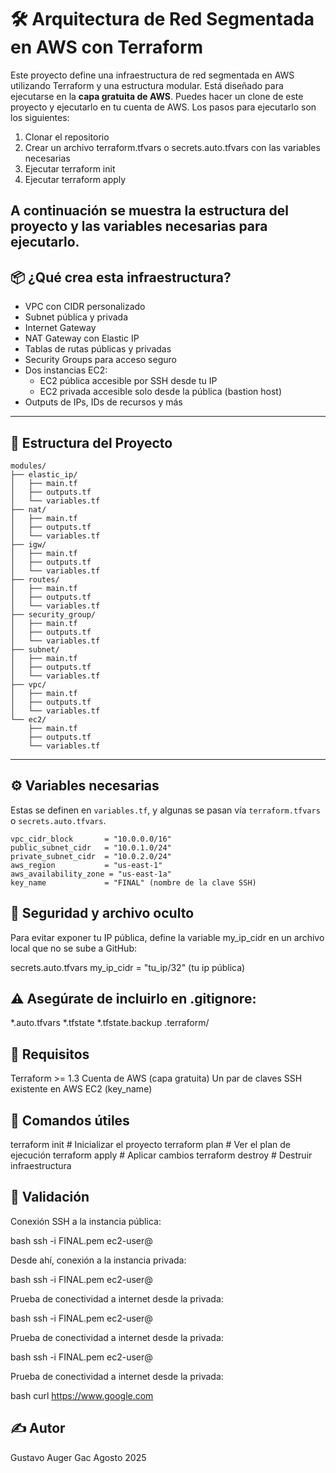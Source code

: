 # 🛠️ Arquitectura de Red Segmentada en AWS con Terraform

Este proyecto define una infraestructura de red segmentada en AWS utilizando Terraform y una estructura modular. Está diseñado para ejecutarse en la **capa gratuita de AWS**.
Puedes hacer un clone de este proyecto y ejecutarlo en tu cuenta de AWS.
Los pasos para ejecutarlo son los siguientes:

1. Clonar el repositorio
2. Crear un archivo terraform.tfvars o secrets.auto.tfvars con las variables necesarias
3. Ejecutar terraform init
4. Ejecutar terraform apply

A continuación se muestra la estructura del proyecto y las variables necesarias para ejecutarlo.
---

## 📦 ¿Qué crea esta infraestructura?

- VPC con CIDR personalizado
- Subnet pública y privada
- Internet Gateway
- NAT Gateway con Elastic IP
- Tablas de rutas públicas y privadas
- Security Groups para acceso seguro
- Dos instancias EC2:
  - EC2 pública accesible por SSH desde tu IP
  - EC2 privada accesible solo desde la pública (bastion host)
- Outputs de IPs, IDs de recursos y más

---

## 📁 Estructura del Proyecto

```
modules/
├── elastic_ip/
│   ├── main.tf
│   ├── outputs.tf
│   └── variables.tf
├── nat/
│   ├── main.tf
│   ├── outputs.tf
│   └── variables.tf
├── igw/
│   ├── main.tf
│   ├── outputs.tf
│   └── variables.tf
├── routes/
│   ├── main.tf
│   ├── outputs.tf
│   └── variables.tf
├── security_group/
│   ├── main.tf
│   ├── outputs.tf
│   └── variables.tf
├── subnet/
│   ├── main.tf
│   ├── outputs.tf
│   └── variables.tf
├── vpc/
│   ├── main.tf
│   ├── outputs.tf
│   └── variables.tf
└── ec2/
    ├── main.tf
    ├── outputs.tf
    └── variables.tf
```

---

## ⚙️ Variables necesarias

Estas se definen en `variables.tf`, y algunas se pasan vía `terraform.tfvars` o `secrets.auto.tfvars`.

```hcl
vpc_cidr_block       = "10.0.0.0/16"
public_subnet_cidr   = "10.0.1.0/24"
private_subnet_cidr  = "10.0.2.0/24"
aws_region           = "us-east-1"
aws_availability_zone = "us-east-1a"
key_name             = "FINAL" (nombre de la clave SSH)

```

## 🔐 Seguridad y archivo oculto

Para evitar exponer tu IP pública, define la variable my_ip_cidr en un archivo local que no se sube a GitHub:

secrets.auto.tfvars
my_ip_cidr = "tu_ip/32" (tu ip pública)

## ⚠️ Asegúrate de incluirlo en .gitignore:

*.auto.tfvars
*.tfstate
*.tfstate.backup
.terraform/

## 🧱 Requisitos

Terraform >= 1.3
Cuenta de AWS (capa gratuita)
Un par de claves SSH existente en AWS EC2 (key_name)

## 🚀 Comandos útiles

terraform init     # Inicializar el proyecto
terraform plan     # Ver el plan de ejecución
terraform apply    # Aplicar cambios
terraform destroy  # Destruir infraestructura

## 🧪 Validación

Conexión SSH a la instancia pública:

bash
ssh -i FINAL.pem ec2-user@<ip-publica>

Desde ahí, conexión a la instancia privada:

bash
ssh -i FINAL.pem ec2-user@<ip-privada>

Prueba de conectividad a internet desde la privada:

bash
ssh -i FINAL.pem ec2-user@<ip-privada>

Prueba de conectividad a internet desde la privada:

bash
ssh -i FINAL.pem ec2-user@<ip-privada>

Prueba de conectividad a internet desde la privada:

bash
curl https://www.google.com

## ✍️ Autor

Gustavo Auger Gac
Agosto 2025